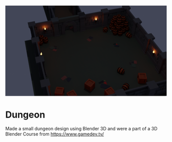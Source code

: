 ![Dungeon](Dungeon.png "Dungeon")
# Dungeon
Made a small dungeon design using Blender 3D and were a part of a 3D Blender Course from https://www.gamedev.tv/
